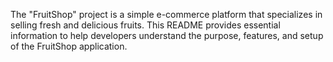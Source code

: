 The "FruitShop" project is a simple e-commerce platform that specializes in selling fresh and delicious fruits. 
This README provides essential information to help developers understand the purpose, features, and setup of the FruitShop application.
